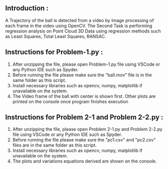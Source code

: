 
## Introduction : 
A Trajectory of the ball is detected from a video by Image processing of each frame in the video using OpenCV. The Second Task is performing regression analysis on Point Cloud 3D Data using regression methods such as Least Squares, Total Least Squares, RANSAC.
## Instructions for Problem-1.py : 
1. After unzipping the file, please open Problem-1.py file using VSCode or any Python IDE such as Spyder. 
2. Before running the file please make sure the "ball.mov" file is in the same folder as this script.
3. Install necessary libraries such as opencv, numpy, matplotlib if unavailable on the system.
4. The Video frame of the ball with center is shown first. Other plots are printed on the console once program finishes execution

## Instructions for Problem 2-1 and Problem 2-2.py : 
1. After unzipping the file, please open Problem 2-1.py and Problem 2-2.py file using VSCode or any Python IDE such as Spyder. 
2. Before running the file please make sure the "pc1.csv" and "pc2.csv" files are in the same folder as this script.
3. Install necessary libraries such as opencv, numpy, matplotlib if unavailable on the system.
4. The plots and variations equations derived are shown on the console.

